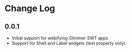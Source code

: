 # Change Log

## 0.0.1

- Initial support for webifying Glimmer SWT apps
- Support for Shell and Label widgets (text property only).
